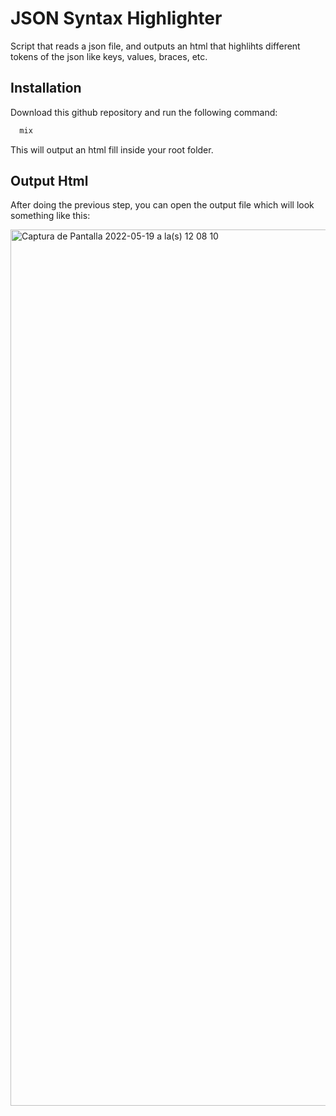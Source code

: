 
# JSON Syntax Highlighter

Script that reads a json file, and outputs an html that highlihts different tokens of the json 
like keys, values, braces, etc.

## Installation

Download this github repository and run the
following command:

```bash
  mix
```

This will output an html fill inside your root folder.


    
## Output Html

After doing the previous step, you can open the output file
which will look something like this:


<img width="1402" alt="Captura de Pantalla 2022-05-19 a la(s) 12 08 10" src="https://user-images.githubusercontent.com/57450093/169357953-98ad9dde-6cef-4f01-80cb-81fa432715cb.png">
